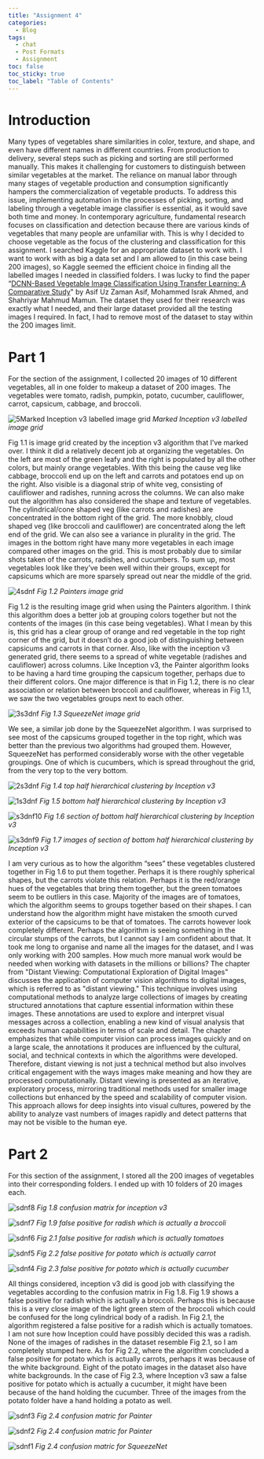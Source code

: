 ```yaml
---
title: "Assignment 4"
categories:
  - Blog
tags:
  - chat
  - Post Formats
  - Assignment
toc: false
toc_sticky: true
toc_label: "Table of Contents"
---
```


# Introduction

Many types of vegetables share similarities in color, texture, and shape, and even have different names in different countries. From production to delivery, several steps such as picking and sorting are still performed manually. This makes it challenging for customers to distinguish between similar vegetables at the market. The reliance on manual labor through many stages of vegetable production and consumption significantly hampers the commercialization of vegetable products. 
To address this issue, implementing automation in the processes of picking, sorting, and labeling through a vegetable image classifier is essential, as it would save both time and money. In contemporary agriculture, fundamental research focuses on classification and detection because there are various kinds of vegetables that many people are unfamiliar with. This is why I decided to choose vegetable as the focus of the clustering and classification for this assignment.
I searched Kaggle for an appropriate dataset to work with. I want to work with as big a data set and I am allowed to (in this case being 200 images), so Kaggle seemed the efficient choice in finding all the labelled images I needed in classified folders. I was lucky to find the paper “[DCNN-Based Vegetable Image Classification Using Transfer Learning: A Comparative Study]( https://www.researchgate.net/publication/352846889_DCNN-Based_Vegetable_Image_Classification_Using_Transfer_Learning_A_Comparative_Study)" by Asif Uz Zaman Asif, Mohammed Israk Ahmed, and Shahriyar Mahmud Mamun. The dataset they used for their research was exactly what I needed, and their large dataset provided all the testing images I required. In fact, I had to remove most of the dataset to stay within the 200 images limit.

# Part 1

For the section of the assignment, I collected 20 images of 10 different vegetables, all in one folder to makeup a dataset of 200 images. The vegetables were tomato, radish, pumpkin, potato, cucumber, cauliflower, carrot, capsicum, cabbage, and broccoli.

![5Marked Inception v3 labelled image grid](/assets\images\analyse_inception_labelled_grid.png)
*Marked Inception v3 labelled image grid*

Fig 1.1 is image grid created by the inception v3 algorithm that I’ve marked over. I think it did a relatively decent job at organizing the vegetables. On the left are most of the green leafy and the right is populated by all the other colors, but mainly orange vegetables. With this being the cause veg like cabbage, broccoli end up on the left and carrots and potatoes end up on the right. Also visible is a diagonal strip of white veg, consisting of cauliflower and radishes, running across the columns. We can also make out the algorithm has also considered the shape and texture of vegetables. The cylindrical/cone shaped veg (like carrots and radishes) are concentrated in the bottom right of the grid. The more knobbly, cloud shaped veg (like broccoli and cauliflower) are concentrated along the left end of the grid. We can also see a variance in plurality in the grid. The images in the bottom right have many more vegetables in each image compared other images on the grid. This is most probably due to similar shots taken of the carrots, radishes, and cucumbers. To sum up, most vegetables look like they’ve been well within their groups, except for capsicums which are more sparsely spread out near the middle of the grid.

![4sdnf](/assets\images\painter_grid.png)
*Fig 1.2 Painters image grid*

Fig 1.2 is the resulting image grid when using the Painters algorithm. I think this algorithm does a better job at grouping colors together but not the contents of the images (in this case being vegetables). What I mean by this is, this grid has a clear group of orange and red vegetable in the  top right corner of the grid, but it doesn’t do a good job of distinguishing between capsicums and carrots in that corner. Also, like with the inception v3 generated grid, there seems to a spread of white vegetable (radishes and cauliflower) across columns. Like Inception v3, the Painter algorithm looks to be having a hard time grouping the capsicum together, perhaps due to their different colors. One major difference is that in Fig 1.2, there is no clear association or relation between broccoli and cauliflower, whereas in Fig 1.1, we saw the two vegetables groups next to each other.

![3s3dnf](/assets\images\squeezenet_grid.png)
*Fig 1.3 SqueezeNet image grid*

We see, a similar job done by the SqueezeNet algorithm. I was surprised to see most of the capsicums grouped together in the top right, which was better than the previous two algorithms had grouped them. However, SqueezeNet has performed considerably worse with the other vegetable groupings. One of which is cucumbers, which is spread throughout the grid, from the very top to the very bottom.

![2s3dnf](/assets\images\hierarchy1.png)
*Fig 1.4 top half hierarchical clustering by Inception v3*

![1s3dnf](/assets\images\hierarchy2.png)
*Fig 1.5 bottom half hierarchical clustering by Inception v3*

![s3dnf10](/assets\images\section_of_heirarchy.png)
*Fig 1.6 section of bottom half hierarchical clustering by Inception v3*

![s3dnf9](/assets\images\images_of_section_of_heirarchy.png)
*Fig 1.7 images of section of bottom half hierarchical clustering by Inception v3*

I am very curious as to how the algorithm “sees” these vegetables clustered together in Fig 1.6 to put  them together. Perhaps it is there roughly spherical shapes, but the carrots violate this relation.  Perhaps it is the red/orange hues of the vegetables that bring them together, but the green tomatoes seem to be outliers in this case. Majority of the images are of tomatoes, which the algorithm seems to groups together based on their shapes. I can understand how the algorithm might have mistaken the smooth curved exterior of the capsicums to be that of tomatoes. The carrots however look completely different. Perhaps the algorithm is seeing something in the circular stumps of the carrots, but I cannot say I am confident about that.
It took me long to organise and name all the images for the dataset, and I was only working with 200 samples. How much more manual work would be needed when working with datasets in the millions or billions? 
The chapter from "Distant Viewing: Computational Exploration of Digital Images" discusses the application of computer vision algorithms to digital images, which is referred to as "distant viewing." This technique involves using computational methods to analyze large collections of images by creating structured annotations that capture essential information within these images. These annotations are used to explore and interpret visual messages across a collection, enabling a new kind of visual analysis that exceeds human capabilities in terms of scale and detail.
The chapter emphasizes that while computer vision can process images quickly and on a large scale, the annotations it produces are influenced by the cultural, social, and technical contexts in which the algorithms were developed. Therefore, distant viewing is not just a technical method but also involves critical engagement with the ways images make meaning and how they are processed computationally.
Distant viewing is presented as an iterative, exploratory process, mirroring traditional methods used for smaller image collections but enhanced by the speed and scalability of computer vision. This approach allows for deep insights into visual cultures, powered by the ability to analyze vast numbers of images rapidly and detect patterns that may not be visible to the human eye.


# Part 2
For this section of the assignment, I stored all the 200 images of vegetables into their corresponding folders. I ended up with 10 folders of 20 images each.

![sdnf8](/assets\images\painter_matrix.png)
*Fig 1.8 confusion matrix for inception v3*

![sdnf7](/assets\images\false_raddish.png)
*Fig 1.9 false positive for radish which is actually a broccoli*

![sdnf6](/assets\images\false_raddish2.png)
*Fig 2.1 false positive for radish which is actually tomatoes*

![sdnf5](/assets\images\false_potato.png)
*Fig 2.2 false positive for potato which is actually carrot*

![sdnf4](/assets\images\false_potato2.png)
*Fig 2.3 false positive for potato which is actually cucumber*

All things considered, inception v3 did is good job with classifying the vegetables according to the confusion matrix in Fig 1.8. Fig 1.9 shows a false positive for radish which is actually a broccoli. Perhaps this is because this is a very close image of the light green stem of the broccoli which could be confused for the long cylindrical body of a radish. In Fig 2.1, the algorithm registered a false positive for a radish which is actually tomatoes. I am not sure how Inception could have possibly decided this was a radish. None of the images of radishes in the dataset resemble Fig 2.1, so I am completely stumped here. As for Fig 2.2, where the algorithm concluded a false positive for potato which is actually carrots, perhaps it was because of the white background. Eight of the potato images in the dataset also have white backgrounds. In the case of Fig 2.3, where Inception v3 saw a false positive for potato which is actually a cucumber, it might have been because of the hand holding the cucumber. Three of the images from the potato folder have a hand holding a potato as well.

![sdnf3](/assets\images\painter_matrix.png)
*Fig 2.4 confusion matric for Painter*

![sdnf2](/assets\images\painter_matrix.png)
*Fig 2.4 confusion matric for Painter*

![sdnf1](/assets\images\squeezenet_matrix.png)
*Fig 2.4 confusion matric for SqueezeNet*
